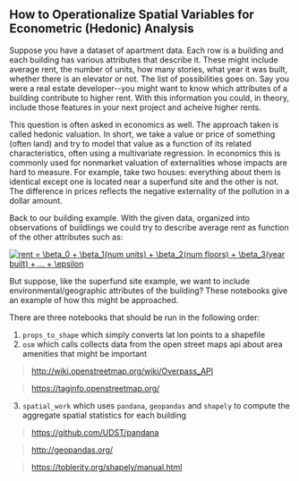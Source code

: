 ## How to Operationalize Spatial Variables for Econometric (Hedonic) Analysis

Suppose you have a dataset of apartment data. Each row is a building and each building has various attributes that describe it. These might include average rent, the number of units, how many stories, what year it was built, whether there is an elevator or not.
The list of possibilities goes on. Say you were a real estate developer--you might want to know which attributes of a building contribute to higher rent. With this information you could, in theory, include those features in your next project and acheive higher rents.

This question is often asked in economics as well. The approach taken is called hedonic valuation. In short, we take a value or price of something (often land) and try to model that value as a function of its related characteristics, often using a multivariate regression.
In economics this is commonly used for nonmarket valuation of externalities whose impacts are hard to measure. For example, take two houses: everything about them is identical except one is located near a superfund site and the other is not. The difference in prices reflects
the negative externality of the pollution in a dollar amount. 

Back to our building example. With the given data, organized into observations of buildlings we could try to describe average rent as function of the other attributes such as:


<a href="https://www.codecogs.com/eqnedit.php?latex=\inline&space;rent&space;=&space;\beta_0&space;&plus;&space;\beta_1(num&space;units)&space;&plus;&space;\beta_2(num&space;floors)&space;&plus;&space;\beta_3(year&space;built)&space;&plus;&space;...&space;&plus;&space;\epsilon" target="_blank"><img src="https://latex.codecogs.com/gif.latex?\inline&space;rent&space;=&space;\beta_0&space;&plus;&space;\beta_1(num&space;units)&space;&plus;&space;\beta_2(num&space;floors)&space;&plus;&space;\beta_3(year&space;built)&space;&plus;&space;...&space;&plus;&space;\epsilon" title="rent = \beta_0 + \beta_1(num units) + \beta_2(num floors) + \beta_3(year built) + ... + \epsilon" /></a>

But suppose, like the superfund site example, we want to include environmental/geographic attributes of the building? These notebooks give an example of how this might be approached.


There are three notebooks that should be run in the following order:

1. `props_to_shape` which simply converts lat lon points to a shapefile
2. `osm` which calls collects data from the open street maps api about area amenities that might be important
> <http://wiki.openstreetmap.org/wiki/Overpass_API>

> <https://taginfo.openstreetmap.org/>

3. `spatial_work` which uses `pandana`, `geopandas` and `shapely` to compute the aggregate spatial statistics for each building
> <https://github.com/UDST/pandana>

> <http://geopandas.org/>

> <https://toblerity.org/shapely/manual.html>
